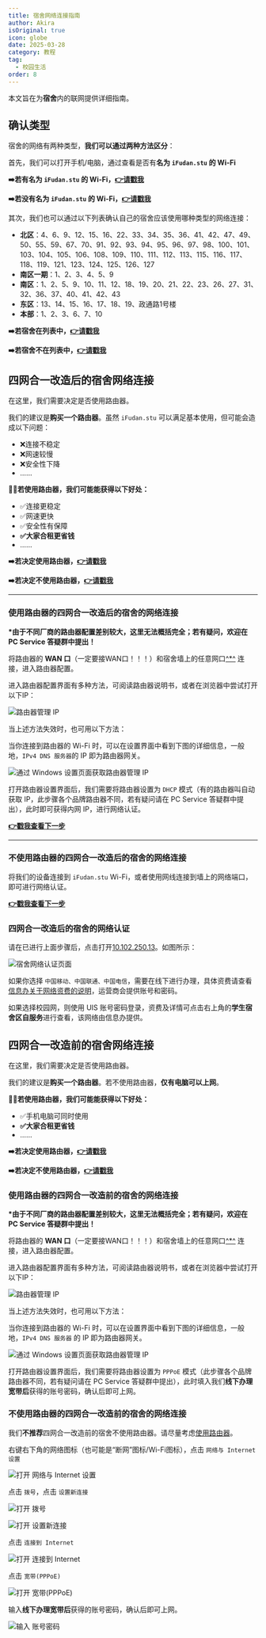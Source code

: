 ```yaml
---
title: 宿舍网络连接指南
author: Akira
isOriginal: true
icon: globe
date: 2025-03-28
category: 教程
tag:
  - 校园生活
order: 8
---
```


本文旨在为**宿舍**内的联网提供详细指南。

## 确认类型

宿舍的网络有两种类型，**我们可以通过两种方法区分**：

首先，我们可以打开手机/电脑，通过查看是否有**名为 `iFudan.stu` 的 Wi-Fi**

**➡️若有名为 `iFudan.stu` 的 Wi-Fi，[👉请戳我](#四网合一改造后的宿舍网络连接)**

**➡️若没有名为 `iFudan.stu` 的 Wi-Fi，[👉请戳我](#四网合一改造前的宿舍网络连接)**

其次，我们也可以通过以下列表确认自己的宿舍应该使用哪种类型的网络连接：

- **北区**：4、6、9、12、15、16、22、33、34、35、36、41、42、47、49、50、55、59、67、70、91、92、93、94、95、96、97、98、100、101、103、104、105、106、108、109、110、111、112、113、115、116、117、118、119、121、123、124、125、126、127
- **南区一期**：1、2、3、4、5、9
- **南区**：1、2、5、9、10、11、12、18、19、20、21、22、23、26、27、31、32、36、37、40、41、42、43
- **东区**：13、14、15、16、17、18、19、政通路1号楼
- **本部**：1、2、3、6、7、10

**➡️若宿舍在列表中，[👉请戳我](#四网合一改造后的宿舍网络连接)**

**➡️若宿舍不在列表中，[👉请戳我](#四网合一改造前的宿舍网络连接)**

## 四网合一改造后的宿舍网络连接

在这里，我们需要决定是否使用路由器。

我们的建议是**购买一个路由器**。虽然 `iFudan.stu` 可以满足基本使用，但可能会造成以下问题：

- ❌连接不稳定
- ❌网速较慢
- ❌安全性下降
- ……

**💁‍♂️若使用路由器，我们可能能获得以下好处：**

- ✅连接更稳定
- ✅网速更快
- ✅安全性有保障
- **✅大家合租更省钱**
- ……

**➡️若决定使用路由器，[👉请戳我](#使用路由器的四网合一改造后的宿舍的网络连接)**

**➡️若决定不使用路由器，[👉请戳我](#不使用路由器的四网合一改造后的宿舍的网络连接)**

---

### 使用路由器的四网合一改造后的宿舍的网络连接

**\*由于不同厂商的路由器配置差别较大，这里无法概括完全；若有疑问，欢迎在 PC Service 答疑群中提出！**

将路由器的 **WAN 口**（一定要接WAN口！！！）和宿舍墙上的任意网口[^\*^](#tip) 连接，进入路由器配置。

进入路由器配置界面有多种方法，可阅读路由器说明书，或者在浏览器中尝试打开以下IP：

![路由器管理 IP](./assets/dorm-network-connection/routers_management_ips.png)

当上述方法失效时，也可用以下方法：

当你连接到路由器的 Wi-Fi 时，可以在设置界面中看到下图的详细信息，一般地，`IPv4 DNS 服务器`的 IP 即为路由器网关。

![通过 Windows 设置页面获取路由器管理 IP](./assets/dorm-network-connection/get_management_ip_by_windows_settings.png)

打开路由器设置界面后，我们需要将路由器设置为 `DHCP` 模式（有的路由器叫自动获取 IP，此步骤各个品牌路由器不同，若有疑问请在 PC Service 答疑群中提出），此时即可获得内网 IP，进行网络认证。

**[👉戳我查看下一步](#四网合一改造后的宿舍的网络认证)**

---

### 不使用路由器的四网合一改造后的宿舍的网络连接

将我们的设备连接到 `iFudan.stu` Wi-Fi，或者使用网线连接到墙上的网络端口，即可进行网络认证。

**[👉戳我查看下一步](#四网合一改造后的宿舍的网络认证)**

### 四网合一改造后的宿舍的网络认证

请在已进行上面步骤后，点击打开[10.102.250.13](http://10.102.250.13)。如图所示：

![宿舍网络认证页面](./assets/dorm-network-connection/dorm_net_auth.png)

如果你选择 `中国移动、中国联通、中国电信`，需要在线下进行办理，具体资费请查看[信息办关于网络资费的说明](https://icampus.fudan.edu.cn/xsssqsw/list.htm)，运营商会提供账号和密码。

如果选择校园网，则使用 UIS 账号密码登录，资费及详情可点击右上角的**学生宿舍区自服务**进行查看，该网络由信息办提供。

## 四网合一改造前的宿舍网络连接

在这里，我们需要决定是否使用路由器。

我们的建议是**购买一个路由器**。若不使用路由器，**仅有电脑可以上网**。

**💁‍♂️若使用路由器，我们可能能获得以下好处：**

- ✅手机电脑可同时使用
- **✅大家合租更省钱**
- ……

**➡️若决定使用路由器，[👉请戳我](#使用路由器的四网合一改造前的宿舍的网络连接)**

**➡️若决定不使用路由器，[👉请戳我](#不使用路由器的四网合一改造前的宿舍的网络连接)**

### 使用路由器的四网合一改造前的宿舍的网络连接

**\*由于不同厂商的路由器配置差别较大，这里无法概括完全；若有疑问，欢迎在 PC Service 答疑群中提出！**

将路由器的 **WAN 口**（一定要接WAN口！！！）和宿舍墙上的任意网口[^\*^](#tip) 连接，进入路由器配置。

进入路由器配置界面有多种方法，可阅读路由器说明书，或者在浏览器中尝试打开以下IP：

![路由器管理 IP](./assets/dorm-network-connection/routers_management_ips.png)

当上述方法失效时，也可用以下方法：

当你连接到路由器的 Wi-Fi 时，可以在设置界面中看到下图的详细信息，一般地，`IPv4 DNS 服务器` 的 IP 即为路由器网关。

![通过 Windows 设置页面获取路由器管理 IP](./assets/dorm-network-connection/get_management_ip_by_windows_settings.png)

打开路由器设置界面后，我们需要将路由器设置为 `PPPoE` 模式（此步骤各个品牌路由器不同，若有疑问请在 PC Service 答疑群中提出），此时填入我们**线下办理宽带后**获得的账号密码，确认后即可上网。

### 不使用路由器的四网合一改造前的宿舍的网络连接

我们**不推荐**四网合一改造前的宿舍不使用路由器。请尽量考虑[使用路由器](#使用路由器的四网合一改造前的宿舍的网络连接)。

右键右下角的网络图标（也可能是“断网”图标/Wi-Fi图标），点击 `网络与 Internet 设置`

![打开 网络与 Internet 设置](./assets/dorm-network-connection/windows_open_internet_settings_1.png)

点击 `拨号`，点击 `设置新连接`

![打开 拨号](./assets/dorm-network-connection/windows_open_internet_settings_2.png)

![打开 设置新连接](./assets/dorm-network-connection/windows_open_internet_settings_3.png)

点击 `连接到 Internet`

![打开 连接到 Internet](./assets/dorm-network-connection/windows_open_internet_settings_4.png)

点击 `宽带(PPPoE)`

![打开 宽带(PPPoE)](./assets/dorm-network-connection/windows_open_internet_settings_5.png)

输入**线下办理宽带后**获得的账号密码，确认后即可上网。

![输入 账号密码](./assets/dorm-network-connection/windows_open_internet_settings_6.png)
